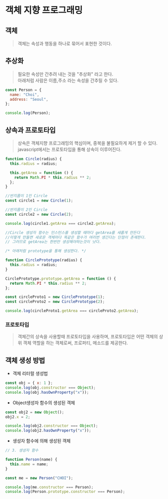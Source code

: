 # 객체 지향 프로그래밍

## 객체

> 객체는 속성과 행동을 하나로 묶어서 표현한 것이다.

## 추상화

> 필요한 속성만 간추려 내는 것을 "추상화" 라고 한다.  
> 아래처럼 사람은 이름,주소 라는 속성을 간추릴 수 있다.

```javascript
const Person = {
  name: "Choi",
  address: "Seoul",
};

console.log(Person);
```

## 상속과 프로토타입

> 상속은 객체지향 프로그래밍의 핵심이며, 중복을 불필요하게 제거 할 수 있다.  
> javascript에서는 프로토타입을 통해 상속이 이루어진다.

```javascript
function Circle(radius) {
  this.radius = radius;

  this.getArea = function () {
    return Math.PI * this.radius ** 2;
  };
}

//반지름이 1인 Circle
const circle1 = new Circle(1);

//반지름이 2인 Circle
const circle2 = new Circle(2);

console.log(circle1.getArea === circle2.getArea);

//Circle 생성자 함수는 인스턴스를 생성할 때마다 getArea를 새롭게 만든다
//이렇게 만들면 새로운 객체마다 똑같은 함수가 여러번 생긴다는 단점이 존재한다.
// 그러므로 getArea는 한번만 생성해야하는것이 낫다.

/* 아래처럼 prototype을 통해 생성한다. */

function CirclePrototype(radius) {
  this.radius = radius;
}

CirclePrototype.prototype.getArea = function () {
  return Math.PI * this.radius ** 2;
};

const circleProto1 = new CirclePrototype(1);
const circleProto2 = new CirclePrototype(2);

console.log(circleProto1.getArea === circleProto2.getArea);
```

### 프로토타입

> 객체간의 상속을 사용할때 프로토타입을 사용하며, 프로토타입은 어떤 객체의 상위 객체 역할을 하는 객체로써, 프로퍼티, 메소드를 제공한다.

## 객체 생성 방법

- 객체 리터럴 생성법

```javascript
const obj = { x: 1 };
console.log(obj.constructor === Object);
console.log(obj.hasOwnProperty("x"));
```

- Object생성자 함수의 생성된 객체

```javascript
const obj2 = new Object();
obj2.x = 2;

console.log(obj2.constructor === Object);
console.log(obj2.hasOwnProperty("x"));
```

- 생성자 함수에 의해 생성된 객체

```javascript
// 3. 생성자 함수

function Person(name) {
  this.name = name;
}

const me = new Person("CHOI");

console.log(me.constructor === Person);
console.log(Person.prototype.constructor === Person);
```
